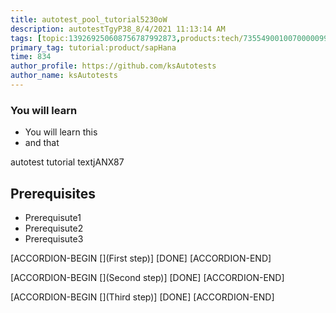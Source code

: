 ```yaml
---
title: autotest_pool_tutorial5230oW
description: autotestTgyP38_8/4/2021 11:13:14 AM
tags: [topic:139269250608756787992873,products:tech/73554900100700000996,tutorial:experience/advanced]
primary_tag: tutorial:product/sapHana
time: 834
author_profile: https://github.com/ksAutotests
author_name: ksAutotests
---
```

### You will learn
- You will learn this
- and that

autotest tutorial textjANX87

## Prerequisites
- Prerequisute1
- Prerequisute2
- Prerequisute3

[ACCORDION-BEGIN [](First step)]
[DONE]
[ACCORDION-END]

[ACCORDION-BEGIN [](Second step)]
[DONE]
[ACCORDION-END]

[ACCORDION-BEGIN [](Third step)]
[DONE]
[ACCORDION-END]

